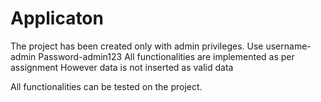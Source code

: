 # Applicaton
The project has been created only with admin privileges. 
Use username-admin Password-admin123 
All functionalities are implemented as per assignment However data is not inserted as valid data

All functionalities can be tested on the project.
